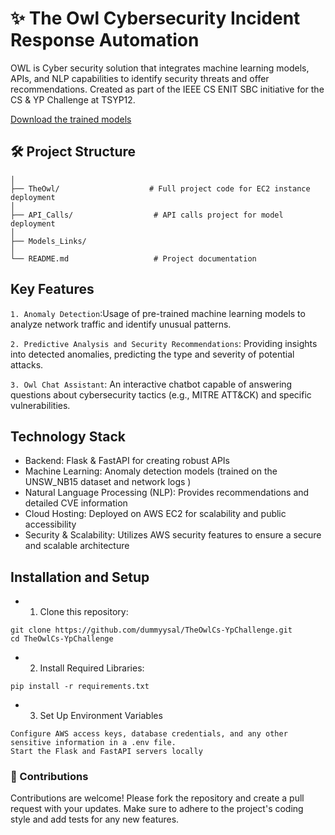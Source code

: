 # ✨ The Owl Cybersecurity Incident Response Automation

OWL is Cyber security solution that integrates machine learning models, APIs, and NLP capabilities to identify security threats and offer  recommendations. 
Created as part of the IEEE CS ENIT SBC initiative for the CS & YP Challenge at TSYP12.


 [Download the trained models ](https://drive.google.com/file/d/11z6MycM7LWL-EbAY7qxGYRXJ28bWlZc1/view?usp=sharing)


## 🛠️ Project Structure
```
│
├── TheOwl/                    # Full project code for EC2 instance deployment  
│
├── API_Calls/                  # API calls project for model deployment
│
├── Models_Links/               
│        
└── README.md                   # Project documentation
```
## Key Features

`1. Anomaly Detection`:Usage of pre-trained machine learning models to analyze network traffic and identify unusual patterns. 

`2. Predictive Analysis and Security Recommendations`: Providing insights into detected anomalies, predicting the type and severity of potential attacks.

`3. Owl Chat Assistant`: An interactive chatbot capable of answering questions about cybersecurity tactics (e.g., MITRE ATT&CK) and specific vulnerabilities.

##  Technology Stack

- Backend: Flask & FastAPI for creating robust APIs
- Machine Learning: Anomaly detection models (trained on the UNSW_NB15 dataset and network logs ) 
- Natural Language Processing (NLP): Provides recommendations and detailed CVE information 
- Cloud Hosting: Deployed on AWS EC2 for scalability and public accessibility
- Security & Scalability: Utilizes AWS security features to ensure a secure and scalable architecture
  




## Installation and Setup

 - 1. Clone this repository:

```
git clone https://github.com/dummyysal/TheOwlCs-YpChallenge.git
cd TheOwlCs-YpChallenge

```
- 2. Install Required Libraries:
```
pip install -r requirements.txt
```

- 3. Set Up Environment Variables

```
Configure AWS access keys, database credentials, and any other sensitive information in a .env file.
Start the Flask and FastAPI servers locally
```



### 🤝 Contributions
Contributions are welcome! Please fork the repository and create a pull request with your updates. Make sure to adhere to the project's coding style and add tests for any new features.

